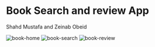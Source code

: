 # Book Search and review App
Shahd Mustafa and Zeinab Obeid


![book-home](https://github.com/shahdmu34/Book-Search-and-review-App/assets/99287558/4da5c402-d5fd-49fb-bc96-5ca851b6cc20)
![book-search](https://github.com/shahdmu34/Book-Search-and-review-App/assets/99287558/14e30cff-09c9-4eca-8bf1-fc236d43e805)
![book-review](https://github.com/shahdmu34/Book-Search-and-review-App/assets/99287558/dfb9934c-7b8e-4094-a97a-002a45066a1e)
